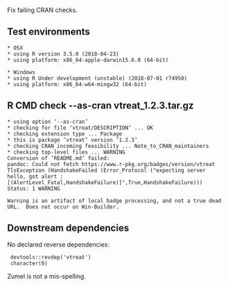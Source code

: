 
Fix failing CRAN checks.

## Test environments

    * OSX
    * using R version 3.5.0 (2018-04-23)
    * using platform: x86_64-apple-darwin15.6.0 (64-bit)

    * Windows
    * using R Under development (unstable) (2018-07-01 r74950)
    * using platform: x86_64-w64-mingw32 (64-bit)


## R CMD check --as-cran vtreat_1.2.3.tar.gz

    * using option ‘--as-cran’
    * checking for file ‘vtreat/DESCRIPTION’ ... OK
    * checking extension type ... Package
    * this is package ‘vtreat’ version ‘1.2.3’
    * checking CRAN incoming feasibility ... Note_to_CRAN_maintainers
    * checking top-level files ... WARNING
    Conversion of ‘README.md’ failed:
    pandoc: Could not fetch https://www.r-pkg.org/badges/version/vtreat
    TlsException (HandshakeFailed (Error_Protocol ("expecting server hello, got alert : [(AlertLevel_Fatal,HandshakeFailure)]",True,HandshakeFailure)))
    Status: 1 WARNING
    
    Warning is an artifact of local badge processing, and not a true dead URL.  Does not occur on Win-Builder.

 
## Downstream dependencies

No declared reverse dependencies:

     devtools::revdep('vtreat')
     character(0)
     
Zumel is not a mis-spelling.

